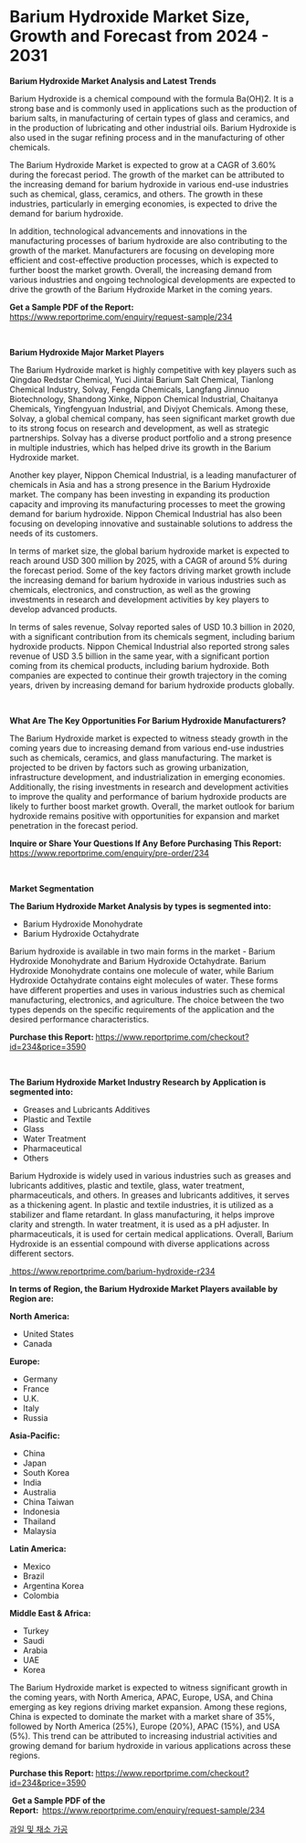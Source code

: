 <p><h1>Barium Hydroxide Market Size, Growth and Forecast from 2024 - 2031</h1></p><p><strong>Barium Hydroxide Market Analysis and Latest Trends</strong></p>
<p><p>Barium Hydroxide is a chemical compound with the formula Ba(OH)2. It is a strong base and is commonly used in applications such as the production of barium salts, in manufacturing of certain types of glass and ceramics, and in the production of lubricating and other industrial oils. Barium Hydroxide is also used in the sugar refining process and in the manufacturing of other chemicals.</p><p>The Barium Hydroxide Market is expected to grow at a CAGR of 3.60% during the forecast period. The growth of the market can be attributed to the increasing demand for barium hydroxide in various end-use industries such as chemical, glass, ceramics, and others. The growth in these industries, particularly in emerging economies, is expected to drive the demand for barium hydroxide.</p><p>In addition, technological advancements and innovations in the manufacturing processes of barium hydroxide are also contributing to the growth of the market. Manufacturers are focusing on developing more efficient and cost-effective production processes, which is expected to further boost the market growth. Overall, the increasing demand from various industries and ongoing technological developments are expected to drive the growth of the Barium Hydroxide Market in the coming years.</p></p>
<p><strong>Get a Sample PDF of the Report:&nbsp;</strong> <a href="https://www.reportprime.com/enquiry/request-sample/234">https://www.reportprime.com/enquiry/request-sample/234</a></p>
<p>&nbsp;</p>
<p><strong>Barium Hydroxide Major Market Players</strong></p>
<p><p>The Barium Hydroxide market is highly competitive with key players such as Qingdao Redstar Chemical, Yuci Jintai Barium Salt Chemical, Tianlong Chemical Industry, Solvay, Fengda Chemicals, Langfang Jinnuo Biotechnology, Shandong Xinke, Nippon Chemical Industrial, Chaitanya Chemicals, Yingfengyuan Industrial, and Divjyot Chemicals. Among these, Solvay, a global chemical company, has seen significant market growth due to its strong focus on research and development, as well as strategic partnerships. Solvay has a diverse product portfolio and a strong presence in multiple industries, which has helped drive its growth in the Barium Hydroxide market.</p><p>Another key player, Nippon Chemical Industrial, is a leading manufacturer of chemicals in Asia and has a strong presence in the Barium Hydroxide market. The company has been investing in expanding its production capacity and improving its manufacturing processes to meet the growing demand for barium hydroxide. Nippon Chemical Industrial has also been focusing on developing innovative and sustainable solutions to address the needs of its customers.</p><p>In terms of market size, the global barium hydroxide market is expected to reach around USD 300 million by 2025, with a CAGR of around 5% during the forecast period. Some of the key factors driving market growth include the increasing demand for barium hydroxide in various industries such as chemicals, electronics, and construction, as well as the growing investments in research and development activities by key players to develop advanced products.</p><p>In terms of sales revenue, Solvay reported sales of USD 10.3 billion in 2020, with a significant contribution from its chemicals segment, including barium hydroxide products. Nippon Chemical Industrial also reported strong sales revenue of USD 3.5 billion in the same year, with a significant portion coming from its chemical products, including barium hydroxide. Both companies are expected to continue their growth trajectory in the coming years, driven by increasing demand for barium hydroxide products globally.</p></p>
<p>&nbsp;</p>
<p><strong>What Are The Key Opportunities For Barium Hydroxide Manufacturers?</strong></p>
<p><p>The Barium Hydroxide market is expected to witness steady growth in the coming years due to increasing demand from various end-use industries such as chemicals, ceramics, and glass manufacturing. The market is projected to be driven by factors such as growing urbanization, infrastructure development, and industrialization in emerging economies. Additionally, the rising investments in research and development activities to improve the quality and performance of barium hydroxide products are likely to further boost market growth. Overall, the market outlook for barium hydroxide remains positive with opportunities for expansion and market penetration in the forecast period.</p></p>
<p><strong>Inquire or Share Your Questions If Any Before Purchasing This Report:</strong> <a href="https://www.reportprime.com/enquiry/pre-order/234">https://www.reportprime.com/enquiry/pre-order/234</a></p>
<p>&nbsp;</p>
<p><strong>Market Segmentation</strong></p>
<p><strong>The Barium Hydroxide Market Analysis by types is segmented into:</strong></p>
<p><ul><li>Barium Hydroxide Monohydrate</li><li>Barium Hydroxide Octahydrate</li></ul></p>
<p><p>Barium hydroxide is available in two main forms in the market - Barium Hydroxide Monohydrate and Barium Hydroxide Octahydrate. Barium Hydroxide Monohydrate contains one molecule of water, while Barium Hydroxide Octahydrate contains eight molecules of water. These forms have different properties and uses in various industries such as chemical manufacturing, electronics, and agriculture. The choice between the two types depends on the specific requirements of the application and the desired performance characteristics.</p></p>
<p><strong>Purchase this Report:&nbsp;</strong><a href="https://www.reportprime.com/checkout?id=234&price=3590">https://www.reportprime.com/checkout?id=234&price=3590</a></p>
<p>&nbsp;</p>
<p><strong>The Barium Hydroxide Market Industry Research by Application is segmented into:</strong></p>
<p><ul><li>Greases and Lubricants Additives</li><li>Plastic and Textile</li><li>Glass</li><li>Water Treatment</li><li>Pharmaceutical</li><li>Others</li></ul></p>
<p><p>Barium Hydroxide is widely used in various industries such as greases and lubricants additives, plastic and textile, glass, water treatment, pharmaceuticals, and others. In greases and lubricants additives, it serves as a thickening agent. In plastic and textile industries, it is utilized as a stabilizer and flame retardant. In glass manufacturing, it helps improve clarity and strength. In water treatment, it is used as a pH adjuster. In pharmaceuticals, it is used for certain medical applications. Overall, Barium Hydroxide is an essential compound with diverse applications across different sectors.</p></p>
<p><a href="https://www.reportprime.com/barium-hydroxide-r234">&nbsp;https://www.reportprime.com/barium-hydroxide-r234</a></p>
<p><strong>In terms of Region, the Barium Hydroxide Market Players available by Region are:</strong></p>
<p>
    <p> <strong> North America: </strong>
        <ul>
            <li>United States</li>
            <li>Canada</li>
        </ul>
        </p> 
    <p> <strong> Europe: </strong>
        <ul>
            <li>Germany</li>
            <li>France</li>
            <li>U.K.</li>
            <li>Italy</li>
            <li>Russia</li>
        </ul>
        </p> 
    <p> <strong> Asia-Pacific: </strong>
        <ul>
            <li>China</li>
            <li>Japan</li>
            <li>South Korea</li>
            <li>India</li>
            <li>Australia</li>
            <li>China Taiwan</li>
            <li>Indonesia</li>
            <li>Thailand</li>
            <li>Malaysia</li>
        </ul>
        </p> 
    <p> <strong> Latin America: </strong>
        <ul>
            <li>Mexico</li>
            <li>Brazil</li>
            <li>Argentina Korea</li>
            <li>Colombia</li>
        </ul>
        </p> 
    <p> <strong> Middle East & Africa: </strong>
        <ul>
            <li>Turkey</li>
            <li>Saudi</li>
            <li>Arabia</li>
            <li>UAE</li>
            <li>Korea</li>
        </ul>
    </p>
    </p>
<p><p>The Barium Hydroxide market is expected to witness significant growth in the coming years, with North America, APAC, Europe, USA, and China emerging as key regions driving market expansion. Among these regions, China is expected to dominate the market with a market share of 35%, followed by North America (25%), Europe (20%), APAC (15%), and USA (5%). This trend can be attributed to increasing industrial activities and growing demand for barium hydroxide in various applications across these regions.</p></p>
<p><strong>Purchase this Report: </strong><a href="https://www.reportprime.com/checkout?id=234&price=3590">https://www.reportprime.com/checkout?id=234&price=3590</a></p>
<p>&nbsp;<strong>Get a Sample PDF of the Report:&nbsp;&nbsp;</strong><a href="https://www.reportprime.com/enquiry/request-sample/234">https://www.reportprime.com/enquiry/request-sample/234</a></p>
<p><strong></strong></p>
<p><p><a href="https://github.com/jntpkh496620/Market-Research-Report-List-2/blob/main/703681367374.md">과일 및 채소 가공</a></p></p>